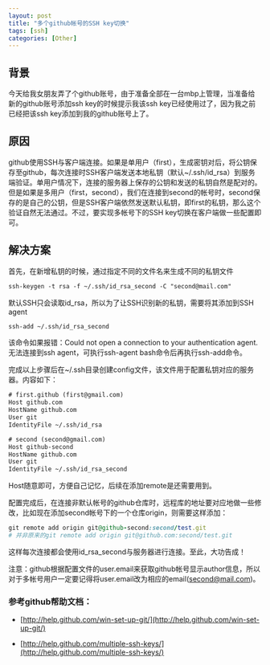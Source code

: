 ```yaml
---
layout: post
title: "多个github帐号的SSH key切换"
tags: [ssh]
categories: [Other]
---
```



## 背景

今天给我女朋友弄了个github账号，由于准备全部在一台mbp上管理，当准备给新的github账号添加ssh key的时候提示我该ssh key已经使用过了，因为我之前已经把该ssh key添加到我的github账号上了。

## 原因

<p>
github使用SSH与客户端连接。如果是单用户（first），生成密钥对后，将公钥保存至github，每次连接时SSH客户端发送本地私钥（默认~/.ssh/id_rsa）到服务端验证。单用户情况下，连接的服务器上保存的公钥和发送的私钥自然是配对的。但是如果是多用户（first，second），我们在连接到second的帐号时，second保存的是自己的公钥，但是SSH客户端依然发送默认私钥，即first的私钥，那么这个验证自然无法通过。不过，要实现多帐号下的SSH key切换在客户端做一些配置即可。
</p>

## 解决方案

首先，在新增私钥的时候，通过指定不同的文件名来生成不同的私钥文件

```xml
ssh-keygen -t rsa -f ~/.ssh/id_rsa_second -C "second@mail.com"
```

默认SSH只会读取id_rsa，所以为了让SSH识别新的私钥，需要将其添加到SSH agent

```xml
ssh-add ~/.ssh/id_rsa_second
```

该命令如果报错：Could not open a connection to your authentication agent.无法连接到ssh agent，可执行ssh-agent bash命令后再执行ssh-add命令。

<p>
完成以上步骤后在~/.ssh目录创建config文件，该文件用于配置私钥对应的服务器。内容如下：
</p>

```xml
# first.github (first@gmail.com)
Host github.com
HostName github.com
User git
IdentityFile ~/.ssh/id_rsa

# second (second@gmail.com)
Host github-second
HostName github.com
User git
IdentityFile ~/.ssh/id_rsa_second
```

Host随意即可，方便自己记忆，后续在添加remote是还需要用到。

配置完成后，在连接非默认帐号的github仓库时，远程库的地址要对应地做一些修改，比如现在添加second帐号下的一个仓库origin，则需要这样添加：

```ruby
git remote add origin git@github-second:second/test.git
# 并非原来的git remote add origin git@github.com:second/test.git
```

这样每次连接都会使用id_rsa_second与服务器进行连接。至此，大功告成！

注意：github根据配置文件的user.email来获取github帐号显示author信息，所以对于多帐号用户一定要记得将user.email改为相应的email(second@mail.com)。

### 参考github帮助文档：

* [http://help.github.com/win-set-up-git/](http://help.github.com/win-set-up-git/)

* [http://help.github.com/multiple-ssh-keys/](http://help.github.com/multiple-ssh-keys/)